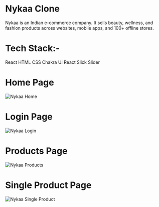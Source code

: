 # Nykaa Clone
Nykaa is an Indian e-commerce company. It sells beauty, wellness, and
fashion products across websites, mobile apps, and 100+ offline stores.

# Tech Stack:- 
React
HTML
CSS
Chakra UI
React Slick Slider

# Home Page
![Nykaa Home](https://user-images.githubusercontent.com/103639464/206901800-8835d26e-9911-4dc0-a887-4bc32714745b.png)
# Login Page
![Nykaa Login](https://user-images.githubusercontent.com/103639464/206901807-2da074ae-649d-4c43-aabf-ad7e185ad235.png)
# Products Page
![Nykaa Products](https://user-images.githubusercontent.com/103639464/206901809-a4656834-eb51-41f8-a33d-7c85915f9f7e.png)
# Single Product Page
![Nykaa Single Product](https://user-images.githubusercontent.com/103639464/206901810-aa106c72-a326-4065-a800-9d48ad8d6a03.png)
